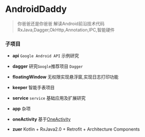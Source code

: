 # AndroidDaddy
> 你爸爸还是你爸爸  解读Android前沿技术代码RxJava,Dagger,OkHttp,Annotation,IPC,智能硬件

### 子项目
- **api** `Google Android API` 示例研究
- **dagger** 研究`Google`推荐项目 `Dagger`
- **floatingWindow** 无权限实现悬浮窗,实现日志打印功能
- **keeper** 智能手表项目
- **service** `service` 基础应用及扩展研究
- **app**  杂项
- **oneActivity** 基于[OneActivity](https://github.com/Pluckypan/OneActivity)

- **zuer** Kotlin + RxJava2.0 + Retrofit + Architecture Components
